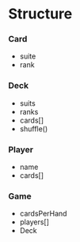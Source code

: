 # Structure

### Card

- suite
- rank

### Deck

- suits
- ranks
- cards[]
- shuffle()

### Player

- name
- cards[]

### Game

- cardsPerHand
- players[]
- Deck